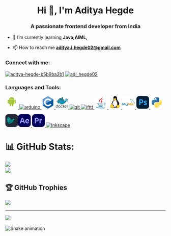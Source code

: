<h1 align="center">Hi 👋, I'm Aditya Hegde</h1>
<h3 align="center">A passionate frontend developer from India</h3>


- 🌱 I’m currently learning **Java,AIML,**

- 📫 How to reach me **aditya.i.hegde02@gmail.com**

<h3 align="left">Connect with me:</h3>
<p align="left">
<a href="https://linkedin.com/in/aditya-hegde-b5b9ba2b1" target="blank"><img align="center" src="https://raw.githubusercontent.com/rahuldkjain/github-profile-readme-generator/master/src/images/icons/Social/linked-in-alt.svg" alt="aditya-hegde-b5b9ba2b1" height="30" width="40" /></a>
<a href="https://instagram.com/adi_hegde02" target="blank"><img align="center" src="https://raw.githubusercontent.com/rahuldkjain/github-profile-readme-generator/master/src/images/icons/Social/instagram.svg" alt="adi_hegde02" height="30" width="40" /></a>
</p>

<h3 align="left">Languages and Tools:</h3>
<p align="left"> <a href="https://developer.android.com" target="_blank" rel="noreferrer"> <img src="https://raw.githubusercontent.com/devicons/devicon/master/icons/android/android-original-wordmark.svg" alt="android" width="40" height="40"/> </a> <a href="https://www.arduino.cc/" target="_blank" rel="noreferrer">
     <img src="https://cdn.worldvectorlogo.com/logos/arduino-1.svg" alt="arduino" width="40" height="40"/> </a> <a href="https://www.cprogramming.com/" target="_blank" rel="noreferrer"><img src="https://raw.githubusercontent.com/devicons/devicon/master/icons/c/c-original.svg" alt="c" width="40" height="40"/> </a> <a href="https://www.docker.com/" target="_blank" rel="noreferrer"> 
        <img src="https://raw.githubusercontent.com/devicons/devicon/master/icons/docker/docker-original-wordmark.svg" alt="docker" width="40" height="40"/> </a> <a href="https://git-scm.com/" target="_blank" rel="noreferrer"> <img src="https://www.vectorlogo.zone/logos/git-scm/git-scm-icon.svg" alt="git" width="40" height="40"/> </a> <a href="https://ifttt.com/" target="_blank" rel="noreferrer">
         <img src="https://www.vectorlogo.zone/logos/ifttt/ifttt-ar21.svg" alt="ifttt" width="40" height="40"/> </a> <a href="https://www.java.com" target="_blank" rel="noreferrer"> <img src="https://raw.githubusercontent.com/devicons/devicon/master/icons/java/java-original.svg" alt="java" width="40" height="40"/> </a> <a href="https://www.linux.org/" target="_blank" rel="noreferrer"> 
        <img src="https://raw.githubusercontent.com/devicons/devicon/master/icons/linux/linux-original.svg" alt="linux" width="40" height="40"/> </a> <a href="https://www.mysql.com/" target="_blank" rel="noreferrer"> <img src="https://raw.githubusercontent.com/devicons/devicon/master/icons/mysql/mysql-original-wordmark.svg" alt="mysql" width="40" height="40"/> </a> <a href="https://www.photoshop.com/en" target="_blank" rel="noreferrer">
         <img src="https://raw.githubusercontent.com/tandpfun/skill-icons/65dea6c4eaca7da319e552c09f4cf5a9a8dab2c8/icons/Photoshop.svg" alt="photoshop" width="40" height="40"/> </a> <a href="https://www.python.org" target="_blank" rel="noreferrer"> <img src="https://raw.githubusercontent.com/devicons/devicon/master/icons/python/python-original.svg" alt="python" width="40" height="40"/> </a> </p><a href="https://www.latex-project.org/" target="_blank" rel="noreferrer"> 
          <img src="https://raw.githubusercontent.com/tandpfun/skill-icons/65dea6c4eaca7da319e552c09f4cf5a9a8dab2c8/icons/LaTeX-Dark.svg" alt="LaTeX" width="40" height="40"/></a><a href="https://www.adobe.com/in/products/aftereffects.html" target="_blank" rel="noreferrer"><img src="https://raw.githubusercontent.com/tandpfun/skill-icons/65dea6c4eaca7da319e552c09f4cf5a9a8dab2c8/icons/AfterEffects.svg" alt="After Effects" width="40" height="40"/> </a><a href="https://www.adobe.com/in/products/premiere/campaign/pricing.html?gclid=CjwKCAjw6JS3BhBAEiwAO9waF3EoSt-QzmJUHBttQfRpov19N6X80UDnYG0171u_fEMIiA8KCzTgMBoCVL0QAvD_BwE&sdid=M3T3SPSL&mv=search&mv2=paidsearch&ef_id=CjwKCAjw6JS3BhBAEiwAO9waF3EoSt-QzmJUHBttQfRpov19N6X80UDnYG0171u_fEMIiA8KCzTgMBoCVL0QAvD_BwE:G:s&s_kwcid=AL!3085!3!697523072126!b!!g!!adobe%20premiere!221168948!95369508713&gad_source=1" target="_blank" rel="noreferrer"> 
          <img src="https://raw.githubusercontent.com/tandpfun/skill-icons/65dea6c4eaca7da319e552c09f4cf5a9a8dab2c8/icons/Premiere.svg" alt="Premiere Pro" width="40" height="40"/> </a> <a href="https://inkscape.org/" target="_blank" rel="noreferrer"> <img src="https://gitlab.com/uploads/-/system/project/avatar/3472737/inkscape.png" alt="Inkscape" width="40" height="40"/> </a>

# 📊 GitHub Stats:

![](https://github-readme-stats.vercel.app/api?username=aditya-hegde02&theme=aura&hide_border=false&include_all_commits=false&count_private=true)<br/>
![](https://github-readme-streak-stats.herokuapp.com/?user=aditya-hegde02&theme=aura&hide_border=false)<br/>


## 🏆 GitHub Trophies
![](https://github-profile-trophy.vercel.app/?username=aditya-hegde02&theme=radical&no-frame=false&no-bg=false&margin-w=4)

---
[![](https://visitcount.itsvg.in/api?id=aditya-hegde02&icon=0&color=6)](https://visitcount.itsvg.in)

<img src="https://raw.githubusercontent.com/maurodesouza/maurodesouza/output/snake.svg" alt="Snake animation" />
